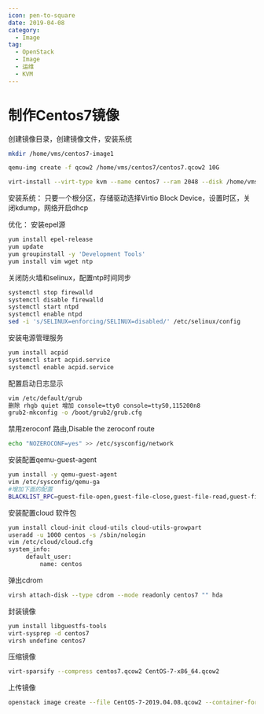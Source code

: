 ```yaml
---
icon: pen-to-square
date: 2019-04-08
category:
  - Image
tag:
  - OpenStack
  - Image
  - 运维
  - KVM
---
```


# 制作Centos7镜像

创建镜像目录，创建镜像文件，安装系统

```bash
mkdir /home/vms/centos7-image1

qemu-img create -f qcow2 /home/vms/centos7/centos7.qcow2 10G

virt-install --virt-type kvm --name centos7 --ram 2048 --disk /home/vms/centos7/centos7.qcow2,format=qcow2 --network network=default --graphics vnc,listen=0.0.0.0 --noautoconsole --os-type=linux --os-variant=centos7.0 --location=/home/iso/CentOS-7-x86_64-Minimal-1810.iso
```

安装系统：
只要一个根分区，存储驱动选择Virtio Block Device，设置时区，关闭kdump，网络开启dhcp

优化：
安装epel源

```bash
yum install epel-release
yum update
yum groupinstall -y 'Development Tools'
yum install vim wget ntp
```

关闭防火墙和selinux，配置ntp时间同步

```bash
systemctl stop firewalld
systemctl disable firewalld
systemctl start ntpd
systemctl enable ntpd
sed -i 's/SELINUX=enforcing/SELINUX=disabled/' /etc/selinux/config
```

安装电源管理服务

```bash
yum install acpid
systemctl start acpid.service
systemctl enable acpid.service
```

配置启动日志显示

```bash
vim /etc/default/grub
删除 rhgb quiet 增加 console=tty0 console=ttyS0,115200n8
grub2-mkconfig -o /boot/grub2/grub.cfg
```

禁用zeroconf 路由,Disable the zeroconf route

```bash
echo "NOZEROCONF=yes" >> /etc/sysconfig/network
```

安装配置qemu-guest-agent

```bash
yum install -y qemu-guest-agent
vim /etc/sysconfig/qemu-ga
#增加下面的配置
BLACKLIST_RPC=guest-file-open,guest-file-close,guest-file-read,guest-file-write,guest-file-seek,guest-file-flush,guest-exec,guest-exec-status
```

安装配置cloud 软件包

```bash
yum install cloud-init cloud-utils cloud-utils-growpart
useradd -u 1000 centos -s /sbin/nologin
vim /etc/cloud/cloud.cfg
system_info:
     default_user:
         name: centos
```

弹出cdrom

```bash
virsh attach-disk --type cdrom --mode readonly centos7 "" hda
```

封装镜像

```bash
yum install libguestfs-tools
virt-sysprep -d centos7
virsh undefine centos7
```

压缩镜像

```bash
virt-sparsify --compress centos7.qcow2 CentOS-7-x86_64.qcow2
```

上传镜像

```bash
openstack image create --file CentOS-7-2019.04.08.qcow2 --container-format bare --disk-format qcow2 --public Centos-7
```